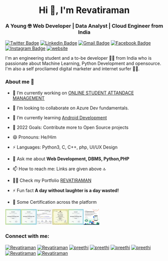  <!--<img src="  ">-->

<h1 align="center">Hi 👋, I'm Revatiraman</h1>

<!--![Hello](Hello.gif) 
<h1 class="mb-0" ><a target="_top" href="#" ><img src="  " border="0" alt="Logo Design by Revatiraman" title="Logo Design by Revatiraman"></a>
                       <!-- Revatiraman
                        <span class="text-primary">G</span>
                    </h1>-->
                    
<h3 align="center">A Young 🤓 Web Developer | Data Analyst | Cloud Engineer from India </h3>

<!--<p align="left"> <a href="https://twitter.com/08Chora" target="blank"><img src=https://twitter.com/08Chora/followers" alt="Revatiraman" /></a> </p>-->

[![Twitter Badge](https://img.shields.io/badge/-08Chora-1ca0f1?style=social&logo=twitter&logoColor=blue&link=https://twitter.com/08Chora)](https://twitter.com/08Chora) 
[![Linkedin Badge](https://img.shields.io/badge/revatiraman_tiwari-blue?style=social&logo=Linkedin&logoColor=blue&link=https://www.linkedin.com/in/revatiraman-tiwari-891313202/)](https://www.linkedin.com/in/revatiraman-tiwari-891313202/)
[![Gmail Badge](https://img.shields.io/badge/-Ramantiwari-c14438?style=social&logo=Gmail&logoColor=red&link=mailto:ramantiwari644@gmail.com)](mailto:ramantiwari644@gmail.com)
[![Facebook Badge](https://img.shields.io/badge/-Revatiraman-4267b2?style=social&&logo=Facebook&logoColor=blue&link=https://www.facebook.com/raman.tiwari.96742)](https://www.facebook.com/raman.tiwari.96742) 
[![Instagram Badge](https://img.shields.io/badge/-brahman_.official-833ab4?style=social&logo=Instagram&logoColor=A14DAF&link=https://www.instagram.com/brahman_.official/)](https://www.instagram.com/brahman_.official/) 
 [![website](https://img.shields.io/badge/Website-codingwithrr-2648ff?style=flat-square&logo=google-chrome)](https://codingwithrr.wordpress.com/)

I'm an engineering student and a to-be developer 👨‍💻 from India who is passionate about Machine Learning, Python Development and opensource. I'm also a self procliamed digital marketer and internet surfer 🏄‍♂️. 

### About me :eyes:

- 🔭 I’m currently working on [ONLINE STUDENT ATTANDACE MANAGEMENT](https://github.com/rramantiwari/OSQR)

- 👯  I’m looking to collaborate on Azure Dev fundamentals.

- 🌱 I’m currently learning [Android Development](https://developer.android.com/)

- 🥅 2022 Goals: Contribute more to Open Source projects

- 😄 Pronouns: He/Him

- ⚡ Languages: Python3, C, C++, php, UI/UX Design

- 💬 Ask me about **Web Development, DBMS, Python,PHP**

- 📫 How to reach me: Links are given above 🔝

- 👨‍💻 Check my Portfolio [REVATIRAMAN](https://github.com/rramantiwari)

- ⚡ Fun fact **A day without laughter is a day wasted!**
- 📃 Some Certification across the platform

<img src="https://github.com/rramantiwari/rramantiwari/blob/main/aab.png" border="0" height="50px" width="50px" alt="Cartificate Image" title="Cartificate Image"><img src="https://github.com/rramantiwari/rramantiwari/blob/main/download%20(6).png" border="0" height="50px" width="50px" alt="Cartificate Image" title="Cartificate Image"><img src="https://github.com/rramantiwari/rramantiwari/blob/main/Screenshot%202021-09-21%20184453.jpg" border="0" height="50px" width="50px" alt="Cartificate Image" title="Cartificate Image"><img src="https://github.com/rramantiwari/rramantiwari/blob/main/php.jpg" border="0" height="50px" width="50px" alt="Cartificate Image" title="Cartificate Image"><img src="https://github.com/rramantiwari/rramantiwari/blob/main/aab.png" border="0" height="50px" width="50px" alt="Cartificate Image" title="Cartificate Image"><img src="https://github.com/rramantiwari/rramantiwari/blob/main/Android.png" border="0" height="50px" width="50px" alt="Cartificate Image" title="Cartificate Image">

<h3 align="left">Connect with me:</h3>
<p align="left">
<a href="https://codepen.io/#" target="blank"><img align="center" src="https://cdn.jsdelivr.net/npm/simple-icons@3.0.1/icons/codepen.svg" alt="Revatiraman" height="30" width="40" /></a>
<a href="https://dev.to/rramantiwari" target="blank"><img align="center" src="https://cdn.jsdelivr.net/npm/simple-icons@3.0.1/icons/dev-dot-to.svg" alt="Revatiraman" height="30" width="40" /></a>
<a href="
https://twitter.com/08Chora" target="blank"><img align="center" src="https://cdn.jsdelivr.net/npm/simple-icons@3.0.1/icons/twitter.svg" alt="preethi" height="30" width="40" /></a>
<a href="https://www.linkedin.com/in/revatiraman-tiwari-891313202/" target="blank"><img align="center" src="https://cdn.jsdelivr.net/npm/simple-icons@3.0.1/icons/linkedin.svg" alt="preethi" height="30" width="40" /></a>
<a href="https://www.instagram.com/brahman_.official/" target="blank"><img align="center" src="https://cdn.jsdelivr.net/npm/simple-icons@3.0.1/icons/instagram.svg" alt="preethi" height="30" width="40" /></a>
<a href="https://www.facebook.com/raman.tiwari.96742/" target="blank"><img align="center" src="https://cdn.jsdelivr.net/npm/simple-icons@3.0.1/icons/facebook.svg" alt="preethi" height="30" width="40" /></a>
<a href="https://medium.com/@ramantiwari644" target="blank"><img align="center" src="https://cdn.jsdelivr.net/npm/simple-icons@3.0.1/icons/medium.svg" alt="Revatiraman" height="30" width="40" /></a>
<a href="https://t.me/RRamantiwari" target="blank"><img align="center" src="https://cdn.jsdelivr.net/npm/simple-icons@3.0.1/icons/telegram.svg" alt="Revatiraman" height="30" width="40" /></a>
</p>
 
 
 
 
 
